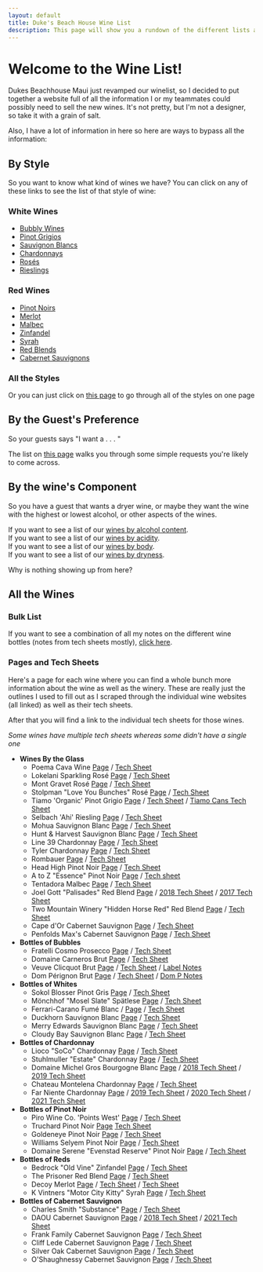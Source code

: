 ```yaml
---
layout: default
title: Duke's Beach House Wine List
description: This page will show you a rundown of the different lists available.  
---
```


# Welcome to the Wine List!

Dukes Beachhouse Maui just revamped our winelist, so I decided to put together a website full of all the information I or my teammates could possibly need to sell the new wines. It's not pretty, but I'm not a designer, so take it with a grain of salt.

Also, I have a lot of information in here so here are ways to bypass all the information:

## By Style
So you want to know what kind of wines we have? You can click on any of these links to see the list of that style of wine:
### White Wines
 - [Bubbly Wines](_style_pages/Bubbly.md)  
 - [Pinot Grigios](_style_pages/Pinot_Grigio.md)  
 - [Sauvignon Blancs](_style_pages/Sauvignon_Blancs.md)  
 - [Chardonnays](_style_pages/Chardonnays.md)  
 - [Rosés](_style_pages/Rose.md)  
 - [Rieslings](_style_pages/Riesling.md)  

### Red Wines
 - [Pinot Noirs](_style_pages/Pinot_Noir.md)  
 - [Merlot](_style_pages/Merlot.md)  
 - [Malbec](_style_pages/Malbec.md)  
 - [Zinfandel](_style_pages/Zinfandel.md)  
 - [Syrah](_style_pages/Syrah.md)  
 - [Red Blends](_style_pages/Red_Blends.md)  
 - [Cabernet Sauvignons](_style_pages/Cabernet_Sauvignon.md)  

### All the Styles
Or you can just click on [this page](_list_pages/Dukes_Wines_By_Style.md) to go through all of the styles on one page

## By the Guest's Preference
So your guests says "I want a . . . " 

The list on [this page](_list_pages/Wines_By_Guest.md) walks you through some simple requests you're likely to come across.

## By the wine's Component
So you have a guest that wants a dryer wine, or maybe they want the wine with the highest or lowest alcohol, or other aspects of the wines.  

If you want to see a list of our [wines by alcohol content](_list_pages/Dukes_Wines_by_Alcohol.md).  
If you want to see a list of our [wines by acidity](_list_pages/Dukes_Wines_By_Acidity.md).  
If you want to see a list of our [wines by body](_list_pages/Dukes_Wines_By_Body.md).  
If you want to see a list of our [wines by dryness](_list_pages/Dukes_Wines_by_Dryness.md).  

Why is nothing showing up from here?
## All the Wines

### Bulk List
If you want to see a combination of all my notes on the different wine bottles (notes from tech sheets mostly), [click here](_list_pages/Dukes_Wine_List.md).

### Pages and Tech Sheets
Here's a page for each wine where you can find a whole bunch more information about the wine as well as the winery. These are really just the outlines I used to fill out as I scraped through the individual wine websites (all linked) as well as their tech sheets.

After that you will find a link to the individual tech sheets for those wines.  

*Some wines have multiple tech sheets whereas some didn't have a single one*
- **Wines By the Glass**
  - Poema Cava Wine [Page](_wine_pages/Poema.md) / [Tech Sheet](wine_pdfs/Poema_Brut.pdf)
  - Lokelani Sparkling Rosé  [Page](_wine_pages/Lokelani.md) / [Tech Sheet](wine_pdfs/Lokelani_Rose.pdf)
  - Mont Gravet Rosé  [Page](_wine_pages/Mont_Gravet.md) / [Tech Sheet](wine_pdfs/Mont_Gravet_Rose.pdf)
  - Stolpman "Love You Bunches" Rosé  [Page](_wine_pages/Stolpman.md) / [Tech Sheet](wine_pdfs/2020_Stoilpman_Love_You_Bunches.pdf)
  - Tiamo 'Organic' Pinot Grigio  [Page](_wine_pages/Tiamo.md) / [Tech Sheet](wine_pdfs/Tiamo_PG.pdf) / [Tiamo Cans Tech Sheet](wine_pdfs/Tiamo_PG_Can.pdf)
  - Selbach 'Ahi' Riesling [Page](_wine_pages/Selbach.md) / [Tech Sheet](wine_pdfs/Selbach_Riesling.pdf)
  - Mohua Sauvignon Blanc [Page](_wine_pages/Mohua.md) / [Tech Sheet](asseets/Mohua_SB.pdf)
  - Hunt & Harvest Sauvignon Blanc [Page](_wine_pages/Hunt_And_Harvest.md) / [Tech Sheet](wine_pdfs/Hunt_And_Harvest_SB.pdf)
  - Line 39 Chardonnay [Page](_wine_pages/Line_39_Chard.md) / [Tech Sheet](wine_pdfs/Line_39_Chard.pdf)
  - Tyler Chardonnay [Page](_wine_pages/Tyler.md) / [Tech Sheet](wine_pdfs/Tyler_Chardonnay.pdf)
  - Rombauer [Page](_wine_pages/Rombauer.md) / [Tech Sheet](wine_pdfs/Rombauer_Carneros_Chard.pdf)
  - Head High Pinot Noir [Page](_wine_pages/Head_High.md) / [Tech Sheet](wine_pdfs/Head_High_PN.pdf)
  - A to Z "Essence" Pinot Noir [Page](_wine_pages/AtoZ.md) / [Tech sheet](wine_pdfs/A_to_Z_Essence_PN.pdf)
  - Tentadora Malbec [Page](_wine_pages/Tentadora.md) / [Tech Sheet](wine_pdfs/Tentadora_Malbec.pdf)
  - Joel Gott "Palisades" Red Blend [Page](_wine_pages/Joel_Gott.md) / [2018 Tech Sheet](wine_pdfs/Joel_Gott_2018.pdf) / [2017 Tech Sheet](wine_pdfs/Joel_Gott_2018.pdf)
  - Two Mountain Winery "Hidden Horse Red" Red Blend [Page](_wine_pages/Two_Mountain.md) / [Tech Sheet](wine_pdfs/Hidden_Horse_Red.pdf)
  - Cape d'Or Cabernet Sauvignon [Page](_wine_pages/Cape_DOr.md) / [Tech Sheet](wine_pdfs/Cape_Dor_Cab.pdf)
  - Penfolds Max's Cabernet Sauvignon [Page](_wine_pages/Penfolds.md) / [Tech Sheet](wine_pdfs/Penfolds_Maxs_Cab.pdf)
- **Bottles of Bubbles**
  - Fratelli Cosmo Prosecco [Page](_wine_pages/Fratelli_Cosmo.md) / [Tech Sheet](wine_pdfs/Fratelli_Prosecco.pdf)
  - Domaine Carneros Brut [Page](_wine_pages/Domaine_Carneros.md) / [Tech Sheet](wine_pdfs/Domaine_Carneros_Brut.pdf)
  - Veuve Clicquot Brut [Page](_wine_pages/Veuve_Clicquot.md) / [Tech Sheet](wine_pdfs/Veuve_Clicquot.pdf) / [Label Notes](wine_pdfs/Veuve_Clicquot_Brut.pdf)
  - Dom Pérignon Brut [Page](_wine_pages/Dom_P.md) / [Tech Sheet](wine_pdfs/Dom_Perignon.pdf) / [Dom P Notes](wine_pdfs/Dom_P_Notes.pdf)
- **Bottles of Whites**
  - Sokol Blosser Pinot Gris [Page](_wine_pages/Sokol_Blosser.md) / [Tech Sheet](wine_pdfs/Sokol_Blosser_PG.pdf)
  - Mönchhof "Mosel Slate" Spätlese [Page](_wine_pages/Moncchof.md) / [Tech Sheet](wine_pdfs/Monchhof_Mosel_Riesling.pdf)
  - Ferrari-Carano Fumé Blanc / [Page](_wine_pages/Ferrari_Carano.md) / [Tech Sheet](wine_pdfs/Ferrai_Carano_FumeBlanc.pdf)
  - Duckhorn Sauvignon Blanc [Page](_wine_pages/Duckhorn.md) / [Tech Sheet](wine_pdfs/Duckhorn_SB.pdf)
  - Merry Edwards Sauvignon Blanc [Page](_wine_pages/Merry_Edwards.md) / [Tech Sheet](wine_pdfs/Merry_Edwards_SB.pdf)
  - Cloudy Bay Sauvignon Blanc [Page](_wine_pages/Cloudy_Bay.md) / [Tech Sheet](wine_pdfs/Cloudy_Bay_SB.pdf)
- **Bottles of Chardonnay**
  - Lioco "SoCo" Chardonnay [Page](_wine_pages/Lioco.md) / [Tech Sheet](wine_pdfs/LIOCO.pdf)
  - Stuhlmuller "Estate" Chardonnay [Page](_wine_pages/Stuhlmuller.md) / [Tech Sheet](wine_pdfs/Stuhlmuller_Estate_Chard.pdf)
  - Domaine Michel Gros Bourgogne Blanc [Page](_wine_pages/Domaine_Michel.md) / [2018 Tech Sheet](wine_pdfs/Domaine_Michel_2018.pdf) / [2019 Tech Sheet](wine_pdfs/Domaine_Michel_2019.pdf)
  - Chateau Montelena Chardonnay [Page](_wine_pages/Chateau_Montelena.md) / [Tech Sheet](wine_pdfs/Chateau_Montelena_Chard.pdf)
  - Far Niente Chardonnay [Page](_wine_pages/Far_Niente.md) / [2019 Tech Sheet](wine_pdfs/Far_Niente_2019.pdf) / [2020 Tech Sheet](wine_pdfs/Far_Niente_2020.pdf) / [2021 Tech Sheet](wine_pdfs/Far_Niente_2021.pdf)
- **Bottles of Pinot Noir**
  - Piro Wine Co. 'Points West' [Page](_wine_pages/Piro_Points_West.md) / [Tech Sheet](wine_pdfs/Points_West.pdf)
  - Truchard Pinot Noir [Page](_wine_pages/Truchard.md) [Tech Sheet](wine_pdfs/Truchard.pdf)
  - Goldeneye Pinot Noir [Page](_wine_pages/Goldeneye.md) / [Tech Sheet](wine_pdfs/Goldeneye.pdf)
  - Williams Selyem Pinot Noir [Page](_wine_pages/Williams_Selyem.md) / [Tech Sheet](wine_pdfs/Williams_Selyem.pdf)
  - Domaine Serene "Evenstad Reserve" Pinot Noir [Page](_wine_pages/Domaine_Serene_Evenstad.md) / [Tech Sheet](wine_pdfs/Domaine_Serene.pdf)
- **Bottles of Reds**
  - Bedrock "Old Vine" Zinfandel [Page](_wine_pages/Bedrock.md) / [Tech Sheet](wine_pdfs/Bedrock.pdf)
  - The Prisoner Red Blend [Page](_wine_pages/The_Prisoner.md) / [Tech Sheet](wine_pdfs/The_Prisoner.pdf)
  - Decoy Merlot [Page](_wine_pages/Decoy.md) / [Tech Sheet](wine_pdfs/Decoy.pdf) / [Tech Sheet](wine_pdfs/Decoy_2019.pdf)
  - K Vintners "Motor City Kitty" Syrah [Page](_wine_pages/K_Vintners.md) / [Tech Sheet](wine_pdfs/K_Vintners.pdf)
- **Bottles of Cabernet Sauvignon**
  - Charles Smith "Substance" [Page](_wine_pages/Charles_Smith_Substance.md) / [Tech Sheet](wine_pdfs/Charles_Smith.pdf)
  - DAOU Cabernet Sauvignon [Page](_wine_pages/DAOU.md) / [2018 Tech Sheet](wine_pdfs/DAOU_2018.pdf) / [2021 Tech Sheet](wine_pdfs/DAOU_2021.pdf)
  - Frank Family Cabernet Sauvignon [Page](_wine_pages/Frank_Family.md) / [Tech Sheet](wine_pdfs/Frank_Family.pdf)
  - Cliff Lede Cabernet Sauvignon [Page](_wine_pages/Cliff_Lede.md) / [Tech Sheet](wine_pdfs/Cliff_Lede.pdf)
  - Silver Oak Cabernet Sauvignon [Page](_wine_pages/Silver_Oak.md) / [Tech Sheet](wine_pdfs/Silver_Oak.pdf)
  - O'Shaughnessy Cabernet Sauvignon [Page](_wine_pages/O_Shaughnessy.md) / [Tech Sheet](wine_pdfs/O'Shaughnessy.pdf)

